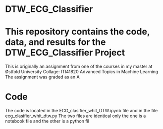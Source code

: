DTW_ECG_Classifier
===================
# This repository contains the code, data, and results for the DTW_ECG_Classifier Project
This is originally an assignment from one of the courses in my master at Østfold University Collage:
ITI41820 Advanced Topics in Machine Learning
The assignment was graded as an A


# Code
The code is located in the  ECG_clasifier_whit_DTW.ipynb file and in the file ecg_clasifier_whit_dtw.py
The two files are identical only the one is a notebook file and the other is a python fil
